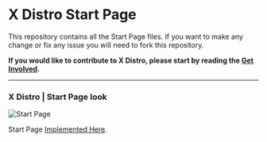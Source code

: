# X Distro Start Page

This repository contains all the Start Page files. If you want to make any change or fix any issue you will need to fork this repository.

**If you would like to contribute to X Distro, please start by reading the [Get Involved](http://xdistro.xyz/get-involved/).**

------
### X Distro | Start Page look

![Start Page](http://xdistro.xyz/wp-content/uploads/2015/08/Start-Page.png)

Start Page [Implemented Here](http://start.xdistro.xyz/).
